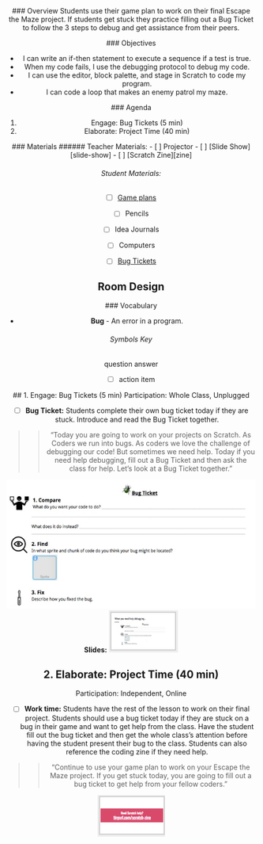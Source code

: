<header class='header' title='Bug Tickets' subtitle='Lesson 22'/>

<notable>
<iconp src='/icons/activity.png'>### Overview</iconp>
Students use their game plan to work on their final Escape the Maze project. If students get stuck they practice filling out a Bug Ticket to follow the 3 steps to debug and get assistance from their peers.

<iconp src='/icons/objectives.png'>### Objectives</iconp>
- I can write an if-then statement to execute a sequence if a test is true.
- When my code fails, I use the debugging protocol to debug my code.
- I can use the editor, block palette, and stage in Scratch to code my program.
- I can code a loop that makes an enemy patrol my maze.

<iconp src='/icons/agenda.png'>### Agenda</iconp>
1. Engage: Bug Tickets (5 min)
1. Elaborate: Project Time (40 min)

<note>
<iconp src='/icons/materials.png'>### Materials</iconp>
###### Teacher Materials:
- [ ] Projector
- [ ] [Slide Show][slide-show]
- [ ] [Scratch Zine][zine]
 
###### Student Materials:
- [ ] [Game plans][plan]
- [ ] Pencils
- [ ] Idea Journals
- [ ] Computers
- [ ] [Bug Tickets][bug]


</note>

## Room Design

<note>

<iconp src='/icons/vocab.png'>### Vocabulary</iconp>
- **Bug** - An error in a program.

###### Symbols Key
<iconp ml='1.65em' type='question'>question</iconp>
<iconp ml='1.65em' type='answer'>answer</iconp>
- [ ] action item 
</note>

<pagebreak/>
## 1. Engage: Bug Tickets (5 min) 
Participation: Whole Class, Unplugged

- [ ] **Bug Ticket:** Students complete their own bug ticket today if they are stuck. Introduce and read the Bug Ticket together.

> > “Today you are going to work on your projects on Scratch. As Coders we run into bugs. As coders we love the challenge of debugging our code! But sometimes we need help. Today if you need help debugging, fill out a Bug Ticket and then ask the class for help. Let’s look at a Bug Ticket together.”

![bug-ticket](./images/bug-ticket2.jpeg)
<note>**Slides:** ![slide-bug](./images/slides-bug.jpeg)</note>

<pagebreak/>

## 2. Elaborate: Project Time (40 min) 
Participation: Independent, Online

- [ ] **Work time:** Students have the rest of the lesson to work on their final project. Students should use a bug ticket today if they are stuck on a bug in their game and want to get help from the class. Have the student fill out the bug ticket and then get the whole class’s attention before having the student present their bug to the class. Students can also reference the coding zine if they need help.

> > “Continue to use your game plan to work on your Escape the Maze project. If you get stuck today, you are going to fill out a bug ticket to get help from your fellow coders.”

<note>![Zine](./images/zine.png)</note>
</notable>

[slide-show]: https://docs.google.com/presentation/d/1XD_MyZ350fmlR0n61mbOm8lVVDXjy-ymguw_Afn8lbc/edit?usp=sharing
[bug]: https://docs.google.com/document/d/1nsZKA0Pq9K1XtSI7n0oyUqLmY5HV9E9t4LU_wkDZJYA/edit?usp=sharing
[plan]: https://drive.google.com/file/d/0B2wBzr9vcXjPN3hPQmItMndvQ1k/view
[zine]: https://tinyurl.com/scratch-zine
